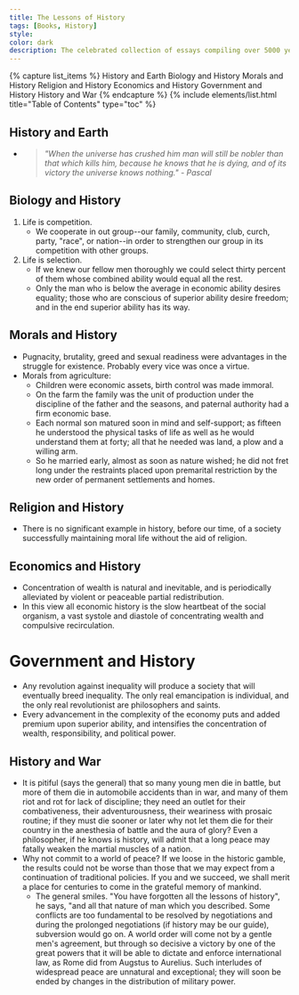 ```yaml
---
title: The Lessons of History
tags: [Books, History]
style: 
color: dark
description: The celebrated collection of essays compiling over 5000 years of history by two of the greatest thinkers of our time.
---
```


{% capture list_items %}
History and Earth
Biology and History
Morals and History
Religion and History
Economics and History
Government and History
History and War
{% endcapture %}
{% include elements/list.html title="Table of Contents" type="toc" %}

## History and Earth
* > *"When the universe has crushed him man will still be nobler than that which kills him, because he knows that he is dying, and of its victory the universe knows nothing." - Pascal*

## Biology and History
1. Life is competition.
    * We cooperate in out group--our family, community, club, curch, party, "race", or nation--in order to strengthen our group in its competition with other groups.
2. Life is selection.
    * If we knew our fellow men thoroughly we could select thirty percent of them whose combined ability would equal all the rest.
    * Only the man who is below the average in economic ability desires equality; those who are conscious of superior ability desire freedom; and in the end superior ability has its way.

## Morals and History
* Pugnacity, brutality, greed and sexual readiness were advantages in the struggle for existence. Probably every vice was once a virtue.
* Morals from agriculture:
    * Children were economic assets, birth control was made immoral. 
    * On the farm the family was the unit of production under the discipline of the father and the seasons, and paternal authority had a firm economic base. 
    * Each normal son matured soon in mind and self-support; as fifteen he understood the physical tasks of life as well as he would understand them at forty; all that he needed was land, a plow and a willing arm. 
    * So he married early, almost as soon as nature wished; he did not fret long under the restraints placed upon premarital restriction by the new order of permanent settlements and homes.

## Religion and History
* There is no significant example in history, before our time, of a society successfully maintaining moral life without the aid of religion.

## Economics and History
* Concentration of wealth is natural and inevitable, and is periodically alleviated by violent or peaceable partial redistribution. 
* In this view all economic history is the slow heartbeat of the social organism, a vast systole and diastole of concentrating wealth and compulsive recirculation.

# Government and History
* Any revolution against inequality will produce a society that will eventually breed inequality. The only real emancipation is individual, and the only real revolutionist are philosophers and saints.
* Every advancement in the complexity of the economy puts and added premium upon superior ability, and intensifies the concentration of wealth, responsibility, and political power.

## History and War
* It is pitiful (says the general) that so many young men die in battle, but more of them die in automobile accidents than in war, and many of them riot and rot for lack of discipline; they need an outlet for their combativeness, their adventurousness, their weariness with prosaic routine; if they must die sooner or later why not let them die for their country in the anesthesia of battle and the aura of glory? Even a philosopher, if he knows is history, will admit that a long peace may fatally weaken the martial muscles of a nation.
* Why not commit to a world of peace? If we loose in the historic gamble, the results could not be worse than those that we may expect from a continuation of traditional policies. If you and we succeed, we shall merit a place for centuries to come in the grateful memory of mankind.
    * The general smiles. "You have forgotten all the lessons of history", he says, "and all  that nature of man which you described. Some conflicts are too fundamental to be resolved by negotiations and during the prolonged negotiations (if history may be our guide), subversion would go on. A world order will come not by a gentle  men's agreement, but through so decisive a victory by one of the great powers that it will be able to dictate and enforce international law, as Rome did from Augstus to Aurelius. Such interludes of widespread peace are unnatural and exceptional; they will soon be ended by changes in the distribution of military power.

